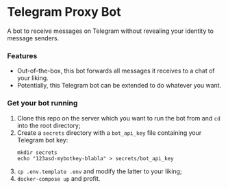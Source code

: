 # Telegram Proxy Bot

A bot to receive messages on Telegram without revealing your identity to message senders. 

### Features
- Out-of-the-box, this bot forwards all messages it receives to a chat of your liking.
- Potentially, this Telegram bot can be extended to do whatever you want.

### Get your bot running
1. Clone this repo on the server which you want to run the bot from and `cd` into the root directory;
2. Create a `secrets` directory with a `bot_api_key` file containing your Telegram bot key:
    ```
    mkdir secrets
    echo "123asd-mybotkey-blabla" > secrets/bot_api_key
    ```
3. `cp .env.template .env` and modify the latter to your liking;
4. `docker-compose up` and profit.

 